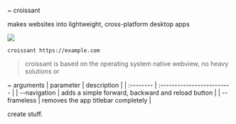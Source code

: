 ~ croissant

makes websites into lightweight, cross-platform desktop apps

<img src="screenshot.png"></img>
```
croissant https://example.com
```
> croissant is based on the operating system native webview, no heavy solutions or 

~ arguments
| parameter | description                |
| :-------- | :------------------------- |
| --navigation | adds a simple forward, backward and reload button |
| --frameless | removes the app titlebar completely |

create stuff.
